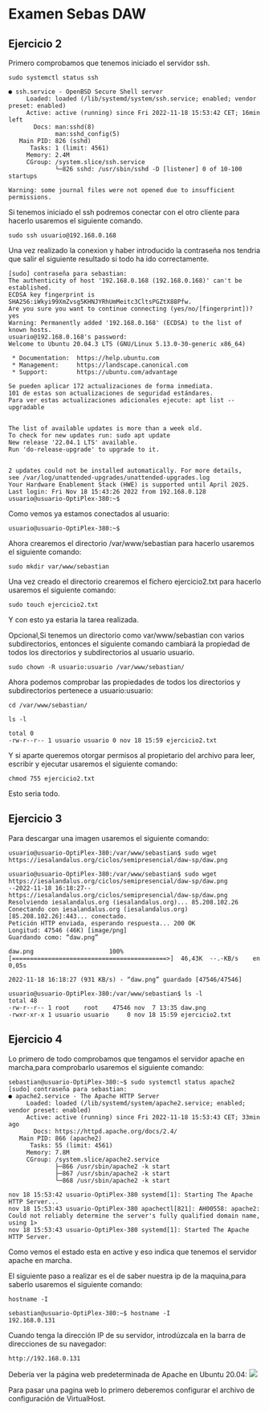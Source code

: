 # Examen Sebas DAW

## Ejercicio 2

Primero comprobamos que tenemos iniciado el servidor ssh.

```
sudo systemctl status ssh
```
```
● ssh.service - OpenBSD Secure Shell server
     Loaded: loaded (/lib/systemd/system/ssh.service; enabled; vendor preset: enabled)
     Active: active (running) since Fri 2022-11-18 15:53:42 CET; 16min left
       Docs: man:sshd(8)
             man:sshd_config(5)
   Main PID: 826 (sshd)
      Tasks: 1 (limit: 4561)
     Memory: 2.4M
     CGroup: /system.slice/ssh.service
             └─826 sshd: /usr/sbin/sshd -D [listener] 0 of 10-100 startups

Warning: some journal files were not opened due to insufficient permissions.

```

Si tenemos iniciado el ssh podremos conectar con el otro cliente para hacerlo usaremos el siguiente comando.
```
sudo ssh usuario@192.168.0.168
```
Una vez realizado la conexion y haber introducido la contraseña nos tendria que salir el siguiente resultado si todo ha ido correctamente.
```
[sudo] contraseña para sebastian: 
The authenticity of host '192.168.0.168 (192.168.0.168)' can't be established.
ECDSA key fingerprint is SHA256:iWkyi99XmZvsg5KHNJYRhUmMeitc3CltsPGZtX88Pfw.
Are you sure you want to continue connecting (yes/no/[fingerprint])? yes
Warning: Permanently added '192.168.0.168' (ECDSA) to the list of known hosts.
usuario@192.168.0.168's password: 
Welcome to Ubuntu 20.04.3 LTS (GNU/Linux 5.13.0-30-generic x86_64)

 * Documentation:  https://help.ubuntu.com
 * Management:     https://landscape.canonical.com
 * Support:        https://ubuntu.com/advantage

Se pueden aplicar 172 actualizaciones de forma inmediata.
101 de estas son actualizaciones de seguridad estándares.
Para ver estas actualizaciones adicionales ejecute: apt list --upgradable


The list of available updates is more than a week old.
To check for new updates run: sudo apt update
New release '22.04.1 LTS' available.
Run 'do-release-upgrade' to upgrade to it.


2 updates could not be installed automatically. For more details,
see /var/log/unattended-upgrades/unattended-upgrades.log
Your Hardware Enablement Stack (HWE) is supported until April 2025.
Last login: Fri Nov 18 15:43:26 2022 from 192.168.0.128
usuario@usuario-OptiPlex-380:~$
```
Como vemos ya estamos conectados al usuario:
```
usuario@usuario-OptiPlex-380:~$
```
Ahora crearemos el directorio /var/www/sebastian para hacerlo usaremos el siguiente comando:
```
sudo mkdir var/www/sebastian
```
Una vez creado el directorio crearemos el fichero ejercicio2.txt para hacerlo usaremos el siguiente comando:
```
sudo touch ejercicio2.txt
```
Y con esto ya estaria la tarea realizada.

Opcional,Si tenemos un directorio como var/www/sebastian con varios subdirectorios, entonces el siguiente comando cambiará la propiedad de todos los directorios y subdirectorios al usuario usuario.
```
sudo chown -R usuario:usuario /var/www/sebastian/
```
Ahora podemos comprobar las propiedades de todos los directorios y subdirectorios pertenece a usuario:usuario:
```
cd /var/www/sebastian/
```
```
ls -l
```
```
total 0
-rw-r--r-- 1 usuario usuario 0 nov 18 15:59 ejercicio2.txt

```
Y si aparte queremos otorgar permisos al propietario del archivo para leer, escribir y ejecutar usaremos el siguiente comando:
```
chmod 755 ejercicio2.txt

```
Esto seria todo.

## Ejercicio 3
Para descargar una imagen usaremos el siguiente comando:
```
usuario@usuario-OptiPlex-380:/var/www/sebastian$ sudo wget https://iesalandalus.org/ciclos/semipresencial/daw-sp/daw.png
```
```
usuario@usuario-OptiPlex-380:/var/www/sebastian$ sudo wget https://iesalandalus.org/ciclos/semipresencial/daw-sp/daw.png
--2022-11-18 16:18:27--  https://iesalandalus.org/ciclos/semipresencial/daw-sp/daw.png
Resolviendo iesalandalus.org (iesalandalus.org)... 85.208.102.26
Conectando con iesalandalus.org (iesalandalus.org)[85.208.102.26]:443... conectado.
Petición HTTP enviada, esperando respuesta... 200 OK
Longitud: 47546 (46K) [image/png]
Guardando como: “daw.png”

daw.png                     100%[===========================================>]  46,43K  --.-KB/s    en 0,05s   

2022-11-18 16:18:27 (931 KB/s) - “daw.png” guardado [47546/47546]

usuario@usuario-OptiPlex-380:/var/www/sebastian$ ls -l
total 48
-rw-r--r-- 1 root    root    47546 nov  7 13:35 daw.png
-rwxr-xr-x 1 usuario usuario     0 nov 18 15:59 ejercicio2.txt

```

## Ejercicio 4
Lo primero de todo comprobamos que tengamos el servidor apache en marcha,para comprobarlo usaremos el siguiente comando:
```
sebastian@usuario-OptiPlex-380:~$ sudo systemctl status apache2
[sudo] contraseña para sebastian: 
● apache2.service - The Apache HTTP Server
     Loaded: loaded (/lib/systemd/system/apache2.service; enabled; vendor preset: enabled)
     Active: active (running) since Fri 2022-11-18 15:53:43 CET; 33min ago
       Docs: https://httpd.apache.org/docs/2.4/
   Main PID: 866 (apache2)
      Tasks: 55 (limit: 4561)
     Memory: 7.8M
     CGroup: /system.slice/apache2.service
             ├─866 /usr/sbin/apache2 -k start
             ├─867 /usr/sbin/apache2 -k start
             └─868 /usr/sbin/apache2 -k start

nov 18 15:53:42 usuario-OptiPlex-380 systemd[1]: Starting The Apache HTTP Server...
nov 18 15:53:43 usuario-OptiPlex-380 apachectl[821]: AH00558: apache2: Could not reliably determine the server's fully qualified domain name, using 1>
nov 18 15:53:43 usuario-OptiPlex-380 systemd[1]: Started The Apache HTTP Server.
```
Como vemos el estado esta en active y eso indica que tenemos el servidor apache en marcha.

El siguiente paso a realizar es el de saber nuestra ip de la maquina,para saberlo usaremos el siguiente comando:
```
hostname -I
```
```
sebastian@usuario-OptiPlex-380:~$ hostname -I
192.168.0.131 

```

Cuando tenga la dirección IP de su servidor, introdúzcala en la barra de direcciones de su navegador:
```
http://192.168.0.131
```
Debería ver la página web predeterminada de Apache en Ubuntu 20.04:
![](https://assets.digitalocean.com/articles/how-to-install-lamp-ubuntu-16/small_apache_default.png)

Para pasar una pagina web lo primero deberemos configurar el archivo de configuración de VirtualHost.


